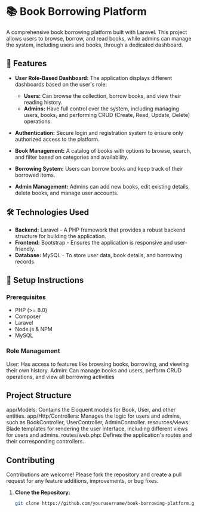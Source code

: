 # 📚 Book Borrowing Platform

A comprehensive book borrowing platform built with Laravel. This project allows users to browse, borrow, and read books, while admins can manage the system, including users and books, through a dedicated dashboard.

## 🚀 Features

- **User Role-Based Dashboard:** The application displays different dashboards based on the user's role:
  - **Users:** Can browse the collection, borrow books, and view their reading history.
  - **Admins:** Have full control over the system, including managing users, books, and performing CRUD (Create, Read, Update, Delete) operations.

- **Authentication:** Secure login and registration system to ensure only authorized access to the platform.

- **Book Management:** A catalog of books with options to browse, search, and filter based on categories and availability.

- **Borrowing System:** Users can borrow books and keep track of their borrowed items.

- **Admin Management:** Admins can add new books, edit existing details, delete books, and manage user accounts.

## 🛠️ Technologies Used

- **Backend:** Laravel - A PHP framework that provides a robust backend structure for building the application.
- **Frontend:** Bootstrap - Ensures the application is responsive and user-friendly.
- **Database:** MySQL - To store user data, book details, and borrowing records.

## 📑 Setup Instructions

### Prerequisites

- PHP (>= 8.0)
- Composer
- Laravel
- Node.js & NPM
- MySQL

### Role Management
User: Has access to features like browsing books, borrowing, and viewing their own history.
Admin: Can manage books and users, perform CRUD operations, and view all borrowing activities

##  Project Structure
app/Models: Contains the Eloquent models for Book, User, and other entities.
app/Http/Controllers: Manages the logic for users and admins, such as BookController, UserController, AdminController.
resources/views: Blade templates for rendering the user interface, including different views for users and admins.
routes/web.php: Defines the application's routes and their corresponding controllers.
##  Contributing
Contributions are welcome! Please fork the repository and create a pull request for any feature additions, improvements, or bug fixes.

1. **Clone the Repository:**
   ```bash
   git clone https://github.com/yourusername/book-borrowing-platform.git
